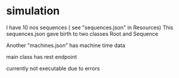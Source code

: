 # simulation

I have 10 nos sequences ( see "sequences.json" in Resources)
This sequences.json gave birth to two classes Root and Sequence

Another "machines.json" has machine time data

main class has rest endpoint

currently not executable due to errors